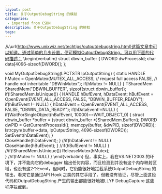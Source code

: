 ```yaml
---
layout: post
title: 关于OutputDebugString 的模拟
categories: 
 - imported from CSDN
description: 关于OutputDebugString 的模拟
tags: 
---
```


从\url{http://www.unixwiz.net/techtips/outputdebugstring.html}这篇文章中可以知道，通过简单的几步设置，便可模拟OutputDebugString，可以用下面的代码描述：
\begin{verbatim}
struct dbwin_buffer {
        DWORD   dwProcessId;
        char    data[4096-sizeof(DWORD)];
};

void MyOutputDebugString(LPCTSTR lpOutputString)
{
    static HANDLE hMutex = OpenMutex(MUTEX_ALL_ACCESS,      // request full access
                 FALSE,                 // handle not inheritable
                 "DBWinMutex");
    if(hMutex != NULL)
    {
      TSharedMem SharedMem("DBWIN_BUFFER", sizeof(struct dbwin_buffer));
      if(!SharedMem.IsUnique())
      {
        HANDLE hBufEvent, hDataEvent;
        hBufEvent = OpenEvent(EVENT_ALL_ACCESS, FALSE, "DBWIN_BUFFER_READY");
        if(hBufEvent != NULL)
        {
          hDataEvent = OpenEvent(EVENT_ALL_ACCESS, FALSE, "DBWIN_DATA_READY");
          if(hDataEvent!=NULL)
          {               
            if(WaitForSingleObject(hBufEvent, 10000)==WAIT_OBJECT_0)
            {
              struct dbwin_buffer *buffer = (struct dbwin_buffer *)SharedMem.Buffer();
              DWORD dwPID = GetCurrentProcessId();
              memcpy(buffer, &dwPID, sizeof(DWORD));
              lstrcpyn(buffer->data, lpOutputString, 4096-sizeof(DWORD));
              SetEvent(hDataEvent);
            }                    
            CloseHandle(hDataEvent);
          }                         //if(hDataEvent != NULL)
          CloseHandle(hBufEvent);
        }                        //if(hBufEvent != NULL)
      }                          //if(!SharedMem.IsUnique())
      ReleaseMutex(hMutex);  
    }                         //if(hMutex != NULL)
}
\end{verbatim}
但，事实上，我在VS.NET2003 的环境下，并不能向它的debugger 输出任何内容，而且检测到并没有这个内存映射区域，也没有这2个Event，但同时，它仍能很好地拦截系统OutputDebugString 的输出，看来它是通过API Hook 之类的其它手段了。但我没有验证，尽管上面这段代码和OutputDebugString 产生的输出都能很好地被LLYF DebugCapture 这些程序拦截到。
